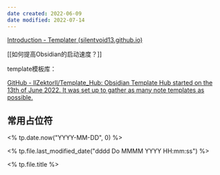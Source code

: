 ```yaml
---
date created: 2022-06-09
date modified: 2022-07-14
---
```


[Introduction - Templater (silentvoid13.github.io)](https://silentvoid13.github.io/Templater/)

[[如何提高Obsidian的启动速度？]]

template模板库：

[GitHub - llZektorll/Template_Hub: Obsidian Template Hub started on the 13th of June 2022. It was set up to gather as many note templates as possible.](https://github.com/llZektorll/Template_Hub)

## 常用占位符

<% tp.date.now("YYYY-MM-DD", 0) %>

<% tp.file.last_modified_date("dddd Do MMMM YYYY HH:mm:ss") %>

<% tp.file.title %>
